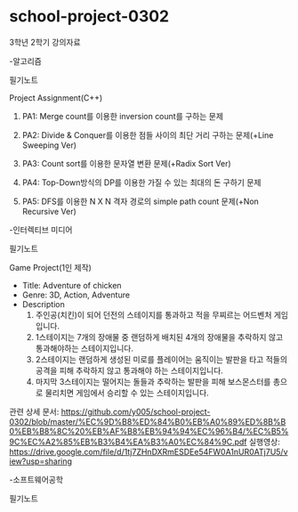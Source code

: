 # school-project-0302

3학년 2학기 강의자료


-알고리즘

  필기노트
  
  Project Assignment(C++)
  
  1. PA1: Merge count를 이용한 inversion count를 구하는 문제
  
  2. PA2: Divide & Conquer를 이용한 점들 사이의 최단 거리 구하는 문제(+Line Sweeping Ver)
  
  3. PA3: Count sort를 이용한 문자열 변환 문제(+Radix Sort Ver)
  
  4. PA4: Top-Down방식의 DP를 이용한 가질 수 있는 최대의 돈 구하기 문제 
  
  5. PA5: DFS를 이용한 N X N 격자 경로의 simple path count 문제(+Non Recursive Ver) 
    

-인터렉티브 미디어

  필기노트
  
  Game Project(1인 제작)
  
  - Title: Adventure of chicken
  - Genre: 3D, Action, Adventure
  - Description
    1. 주인공(치킨)이 되어 던전의 스테이지를 통과하고 적을 무찌르는 어드벤처 게임입니다. 
    2. 1스테이지는 7개의 장애물 중 랜덤하게 배치된 4개의 장애물을 추락하지 않고 통과해야하는 스테이지입니다.
    3. 2스테이지는 랜덤하게 생성된 미로를 플레이어는 움직이는 발판을 타고 적들의 공격을 피해 추락하지 않고 통과해야 하는 스테이지입니다.
    4. 마지막 3스테이지는 떨어지는 돌들과 추락하는 발판을 피해 보스몬스터를 총으로 물리치면 게임에서 승리할 수 있는 스테이지입니다.
  
  관련 상세 문서: https://github.com/y005/school-project-0302/blob/master/%EC%9D%B8%ED%84%B0%EB%A0%89%ED%8B%B0%EB%B8%8C%20%EB%AF%B8%EB%94%94%EC%96%B4/%EC%B5%9C%EC%A2%85%EB%B3%B4%EA%B3%A0%EC%84%9C.pdf
  실행영상: https://drive.google.com/file/d/1tj7ZHnDXRmESDEe54FW0A1nUR0ATj7U5/view?usp=sharing


-소프트웨어공학

  필기노트
  
